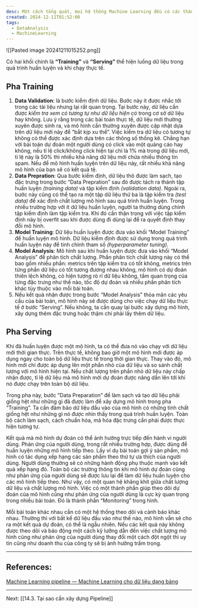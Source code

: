 ```yaml
---
desc: Một cách tổng quát, mọi hệ thống Machine Learning đều có các thành phần như trong Machine Learning pipeline. Ở đây, phần dữ liệu được lưu trữ như thế nào được bỏ qua.
created: 2024-12-11T01:52:00
tags:
  - DataAnalysis
  - MachineLearning
---
```

![[Pasted image 20241211015252.png]] 

Có hai khối chính là **“Training”** và **“Serving”** thể hiện luồng dữ liệu trong quá trình huấn luyện và khi chạy thực tế.

## Pha Training

1. **Data Validation**: là bước kiểm định dữ liệu. Bước này ít được nhắc tới trong các tài liệu nhưng lại rất quan trọng. Tại bước này, dữ liệu cần được *kiểm tra xem có tương tự như dữ liệu hiện có* trong cơ sở dữ liệu hay không. Lưu ý rằng trong các bài toán thực tế, dữ liệu mới thường xuyên được sinh ra, và mô hình cần thường xuyên được cập nhật dựa trên dữ liệu mới này để “bắt kịp xu thế”. Việc kiểm tra dữ liệu có tương tự không có thể được xác định dựa trên các thông số thống kê. Chẳng hạn với bài toán dự đoán một người dùng có click vào một quảng cáo hay không, nếu tỉ lệ click/không click hiện tại chỉ là 1% mà trong dữ liệu mới, tỉ lệ này là 50% thì nhiều khả năng dữ liệu mới chứa nhiều thông tin spam. Nếu để mô hình huấn luyện trên dữ liệu này, rất nhiều khả năng mô hình của bạn sẽ có kết quả tệ.
2. **Data Prepration**: Qua bước kiểm định, dữ liệu thô được làm sạch, tạo đặc trưng trong bước “Data Prepration” sau đó được tách ra thành tập huấn luyện *(training data)* và tập kiểm định *(validation data)*. Ngoài ra, bước này cũng có thể tạo ra một tập dữ liệu thứ ba là tập kiểm tra *(test data)* để xác định chất lượng mô hình sau quá trình huấn luyện. Trong nhiều trường hợp với ít dữ liệu huấn luyện, người ta thường dùng chính tập kiểm định làm tập kiểm tra. Khi đó cần thận trọng với việc tập kiểm định này bị overfit sau khi được dùng đi dùng lại để ra quyết định thay đổi mô hình.
3. **Model Training**: Dữ liệu huấn luyện được đưa vào khối “Model Training” để huấn luyện mô hình. Dữ liệu kiểm định được sử dụng trong quá trình huấn luyện này để tinh chỉnh tham số *(hyperparameter tuning)*.
4. **Model Analysis**: Mô hình sau khi huấn luyện được đưa vào khối “Model Analysis” để phân tích chất lượng. Phần phân tích chất lượng này có thể bao gồm nhiều phần: metrics trên tập kiểm tra có tốt không, metrics trên từng phần dữ liệu có tốt tương đương nhau không, mô hình có dự đoán thiên lệch không, có hiện tượng rò rỉ dữ liệu không, tầm quan trọng của từng đặc trưng như thế nào, tốc độ dự đoán và nhiều phần phân tích khác tùy thuộc vào mỗi bài toán.
5. Nếu kết quả nhận được trong bước “Model Analysis” thỏa mãn các yêu cầu của bài toán, mô hình này sẽ được dùng cho việc chạy dữ liệu thực tế ở bước “Serving”. Nếu không, ta cần quay lại bước xây dựng mô hình, xây dựng thêm đặc trưng hoặc thậm chí phải lấy thêm dữ liệu.

## Pha Serving

Khi đã huấn luyện được một mô hình, ta có thể đưa nó vào chạy với dữ liệu mới thời gian thực. Trên thực tế, không bao giờ một mô hình mới được áp dụng ngay cho toàn bộ dữ liệu thực tế trong thời gian thực. Thay vào đó, mô hình mới chỉ được áp dụng lên một phần nhỏ của dữ liệu và so sánh chất lượng với mô hình hiện tại. Nếu chất lượng trên phần nhỏ dữ liệu này chấp nhận được, tỉ lệ dữ liệu mà mô hình mới dự đoán được nâng dần lên tới khi nó được chạy trên toàn bộ dữ liệu.

Trong pha này, bước “Data Preparation” để làm sạch và tạo dữ liệu phải giống hệt như những gì đã được làm để xây dựng mô hình trong pha “Training”. Ta cần đảm bảo dữ liệu đầu vào của mô hình có những tính chất giống hệt như những gì nó được nhìn thấy trong quá trình huấn luyện. Toàn bộ cách làm sạch, cách chuẩn hóa, mã hóa đặc trưng cần phải được thực hiện tương tự.

Kết quả mà mô hình dự đoán có thể ảnh hưởng trực tiếp đến hành vi người dùng. Phản ứng của người dùng, trong rất nhiều trường hợp, được dùng để huấn luyện những mô hình tiếp theo. Lấy ví dụ bài toán gợi ý sản phẩm, mô hình có tác dụng xếp hạng các sản phẩm theo thứ tự ưa thích của người dùng. Người dùng thường sẽ có những hành động phụ thuộc mạnh vào kết quả xếp hạng đó. Toàn bộ các trường thông tin khi mô hinh dự đoán cũng như phản ứng của người dùng sẽ được lưu lại để làm dữ liệu huấn luyện cho các mô hình tiếp theo. Như vậy, có một quan hệ khăng khít giữa chất lượng dữ liệu và chất lượng mô hình. Việc có một thành phần giúp theo dõi dự đoán của mô hình cũng như phản ứng của người dùng là cực kỳ quan trọng trong nhiều bài toán. Đó là thành phần “Monitoring” trong hình.

Mỗi bài toán khác nhau cần có một hệ thống theo dõi và cảnh báo khác nhau. Thường thì với bất kể dữ liệu đầu vào như thế nào, mô hình vẫn sẽ cho ra một kết quả dự đoán, có thể là ngẫu nhiên. Nếu các kết quả này không được theo dõi và báo động một cách kỹ lưỡng dẫn đến việc chất lượng mô hình cũng như phản ứng của người dùng thay đổi một cách đột ngột thì uy tín cũng như doanh thu của công ty sẽ bị ảnh hưởng trầm trọng.

---
## References:
[Machine Learning pipeline — Machine Learning cho dữ liệu dạng bảng](https://machinelearningcoban.com/tabml_book/ch_intro/pipeline.html)

---
Next: [[14.3. Tại sao cần xây dựng Pipeline]]